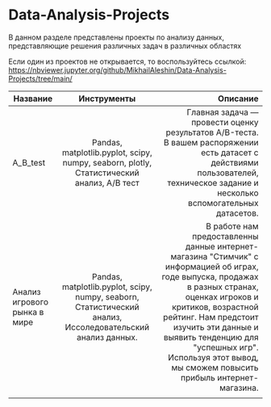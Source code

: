# Data-Analysis-Projects
В данном разделе представлены проекты по анализу данных, представляющие решения различных задач в различных областях  

Если один из проектов не открывается, то воспользуйтесь ссылкой: https://nbviewer.jupyter.org/github/MikhailAleshin/Data-Analysis-Projects/tree/main/

| Название        | Инструменты           | Описание  |
| ------------- |:-------------:| -----:|
| A_B_test      | Pandas, matplotlib.pyplot, scipy, numpy, seaborn, plotly, Статистический анализ, A/B тест | Главная задача — провести оценку результатов A/B-теста. В вашем распоряжении есть датасет с действиями пользователей, техническое задание и несколько вспомогательных датасетов. |
| Анализ игрового рынка в мире    |Pandas, matplotlib.pyplot, scipy, numpy, seaborn, Статистический анализ, Иссоледовательский анализ данных.       | В работе нам предоставленны данные интернет-магазина "Стимчик" с информацией об играх, годе выпуска, продажах в разных странах, оценках игроков и критиков, возрастной рейтинг. Нам предстоит изучить эти данные и выявить тенденцию для "успешных игр". Используя этот вывод, мы сможем повысить прибыль интернет-магазина.  |
|  |      |     |
